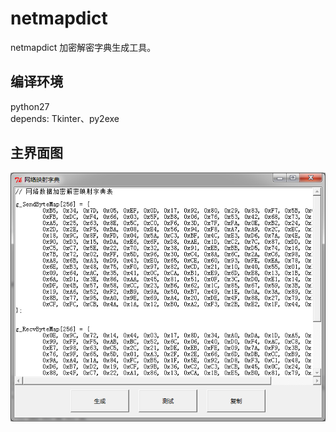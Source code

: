 # netmapdict
netmapdict 加密解密字典生成工具。

## 编译环境
python27  
depends: Tkinter、py2exe

## 主界面图
![netmapdict 界面](https://github.com/clouddreamfly/netmapdict/blob/master/doc/sample.png)